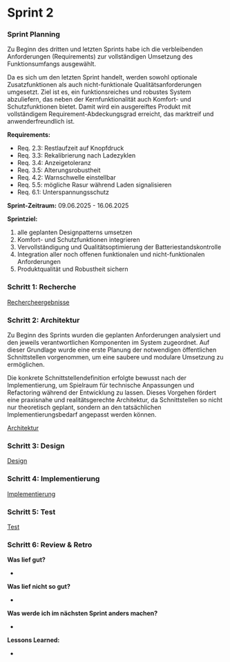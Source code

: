# Sprint 2

### Sprint Planning

Zu Beginn des dritten und letzten Sprints habe ich die verbleibenden Anforderungen (Requirements) zur vollständigen
Umsetzung des Funktionsumfangs ausgewählt.

Da es sich um den letzten Sprint handelt, werden sowohl optionale Zusatzfunktionen als auch nicht-funktionale
Qualitätsanforderungen umgesetzt. Ziel ist es, ein funktionsreiches und robustes System abzuliefern, das neben der
Kernfunktionalität auch Komfort- und Schutzfunktionen bietet. Damit wird ein ausgereiftes Produkt mit vollständigem
Requirement-Abdeckungsgrad erreicht, das marktreif und anwenderfreundlich ist.

**Requirements:**

- Req. 2.3: Restlaufzeit auf Knopfdruck
- Req. 3.3: Rekalibrierung nach Ladezyklen
- Req. 3.4: Anzeigetoleranz
- Req. 3.5: Alterungsrobustheit
- Req. 4.2: Warnschwelle einstellbar
- Req. 5.5: mögliche Rasur während Laden signalisieren
- Req. 6.1: Unterspannungsschutz

**Sprint-Zeitraum:** 09.06.2025 - 16.06.2025

**Sprintziel:**

1. alle geplanten Designpatterns umsetzen
2. Komfort- und Schutzfunktionen integrieren
3. Vervollständigung und Qualitätsoptimierung der Batteriestandskontrolle
4. Integration aller noch offenen funktionalen und nicht-funktionalen Anforderungen
5. Produktqualität und Robustheit sichern

### Schritt 1: Recherche

[Rechercheergebnisse](../referenziert/Rechercheergebnisse.md#sprint-3)

### Schritt 2: Architektur

Zu Beginn des Sprints wurden die geplanten Anforderungen analysiert und den jeweils verantwortlichen Komponenten im
System zugeordnet. Auf dieser Grundlage wurde eine erste Planung der notwendigen öffentlichen Schnittstellen
vorgenommen, um eine saubere und modulare Umsetzung zu ermöglichen.

Die konkrete Schnittstellendefinition erfolgte bewusst nach der Implementierung, um Spielraum für technische Anpassungen
und Refactoring während der Entwicklung zu lassen. Dieses Vorgehen fördert eine praxisnahe und realitätsgerechte
Architektur, da Schnittstellen so nicht nur theoretisch geplant, sondern an den tatsächlichen Implementierungsbedarf
angepasst werden können.

[Architektur](Architektur3.md)

### Schritt 3: Design

[Design](Design3.md)

### Schritt 4: Implementierung

[Implementierung](Implementierung3.md)

### Schritt 5: Test

[Test](Test3.md)

### Schritt 6: Review & Retro

**Was lief gut?**

-

**Was lief nicht so gut?**

-

**Was werde ich im nächsten Sprint anders machen?**

-

**Lessons Learned:**

- 

